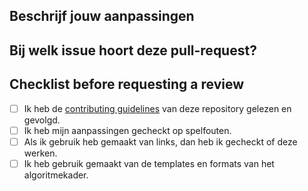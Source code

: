 ## Beschrijf jouw aanpassingen

## Bij welk issue hoort deze pull-request?

## Checklist before requesting a review
- [ ] Ik heb de [contributing guidelines](https://github.com/MinBZK/Algoritmekader/blob/main/CONTRIBUTING.md) van deze repository gelezen en gevolgd. 
- [ ] Ik heb mijn aanpassingen gecheckt op spelfouten.
- [ ] Als ik gebruik heb gemaakt van links, dan heb ik gecheckt of deze werken.
- [ ] Ik heb gebruik gemaakt van de templates en formats van het algoritmekader. 
